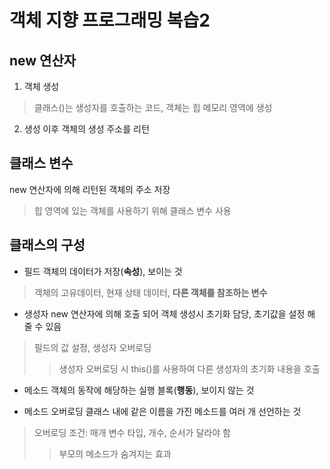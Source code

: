 객체 지향 프로그래밍 복습2
==========================
## new 연산자
1. 객체 생성
> 클래스()는 생성자를 호출하는 코드, 객체는 힙 메모리 영역에 생성
2. 생성 이후 객체의 생성 주소를 리턴

## 클래스 변수
new 연산자에 의해 리턴된 객체의 주소 저장
> 힙 영역에 있는 객체를 사용하기 위해 클래스 변수 사용

## 클래스의 구성
* 필드
객체의 데이터가 저장(**속성**), 보이는 것
> 객체의 고유데이터, 현재 상태 데이터, **다른 객체를 참조하는 변수**

* 생성자
new 연산자에 의해 호출 되어 객체 생성시 초기화 담당, 초기값을 설정 해 줄 수 있음
> 필드의 값 설정, 생성자 오버로딩
>> 생성자 오버로딩 시 this()를 사용하여 다른 생성자의 초기화 내용을 호출


* 메소드
객체의 동작에 해당하는 실행 블록(**행동**), 보이지 않는 것

* 메소드 오버로딩
클래스 내에 같은 이름을 가진 메소드를 여러 개 선언하는 것
> 오버로딩 조건: 매개 변수 타입, 개수, 순서가 달라야 함
>> 부모의 메소드가 숨겨지는 효과
